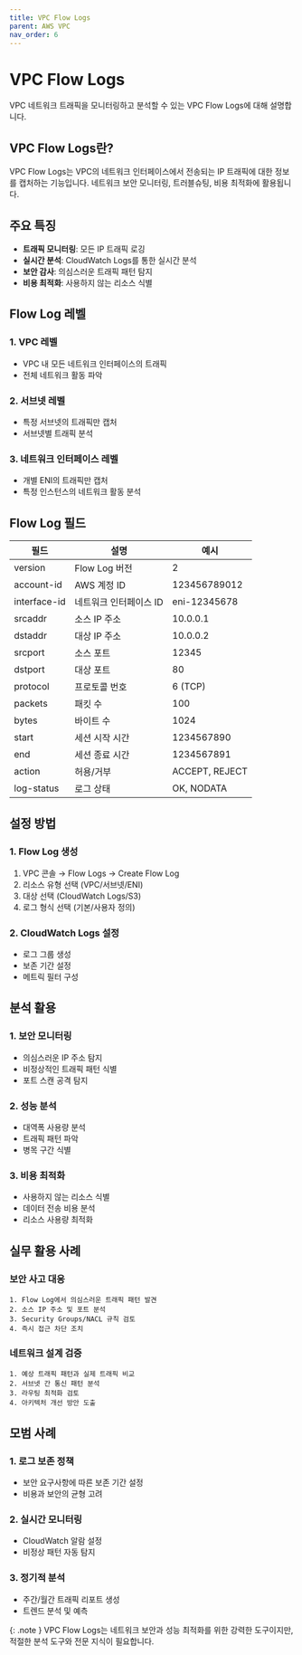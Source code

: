 ```yaml
---
title: VPC Flow Logs
parent: AWS VPC
nav_order: 6
---
```


# VPC Flow Logs

VPC 네트워크 트래픽을 모니터링하고 분석할 수 있는 VPC Flow Logs에 대해 설명합니다.

## VPC Flow Logs란?

VPC Flow Logs는 VPC의 네트워크 인터페이스에서 전송되는 IP 트래픽에 대한 정보를 캡처하는 기능입니다. 네트워크 보안 모니터링, 트러블슈팅, 비용 최적화에 활용됩니다.

## 주요 특징

- **트래픽 모니터링**: 모든 IP 트래픽 로깅
- **실시간 분석**: CloudWatch Logs를 통한 실시간 분석
- **보안 감사**: 의심스러운 트래픽 패턴 탐지
- **비용 최적화**: 사용하지 않는 리소스 식별

## Flow Log 레벨

### 1. VPC 레벨
- VPC 내 모든 네트워크 인터페이스의 트래픽
- 전체 네트워크 활동 파악

### 2. 서브넷 레벨
- 특정 서브넷의 트래픽만 캡처
- 서브넷별 트래픽 분석

### 3. 네트워크 인터페이스 레벨
- 개별 ENI의 트래픽만 캡처
- 특정 인스턴스의 네트워크 활동 분석

## Flow Log 필드

| 필드 | 설명 | 예시 |
|------|------|------|
| version | Flow Log 버전 | 2 |
| account-id | AWS 계정 ID | 123456789012 |
| interface-id | 네트워크 인터페이스 ID | eni-12345678 |
| srcaddr | 소스 IP 주소 | 10.0.0.1 |
| dstaddr | 대상 IP 주소 | 10.0.0.2 |
| srcport | 소스 포트 | 12345 |
| dstport | 대상 포트 | 80 |
| protocol | 프로토콜 번호 | 6 (TCP) |
| packets | 패킷 수 | 100 |
| bytes | 바이트 수 | 1024 |
| start | 세션 시작 시간 | 1234567890 |
| end | 세션 종료 시간 | 1234567891 |
| action | 허용/거부 | ACCEPT, REJECT |
| log-status | 로그 상태 | OK, NODATA |

## 설정 방법

### 1. Flow Log 생성
1. VPC 콘솔 → Flow Logs → Create Flow Log
2. 리소스 유형 선택 (VPC/서브넷/ENI)
3. 대상 선택 (CloudWatch Logs/S3)
4. 로그 형식 선택 (기본/사용자 정의)

### 2. CloudWatch Logs 설정
- 로그 그룹 생성
- 보존 기간 설정
- 메트릭 필터 구성

## 분석 활용

### 1. 보안 모니터링
- 의심스러운 IP 주소 탐지
- 비정상적인 트래픽 패턴 식별
- 포트 스캔 공격 탐지

### 2. 성능 분석
- 대역폭 사용량 분석
- 트래픽 패턴 파악
- 병목 구간 식별

### 3. 비용 최적화
- 사용하지 않는 리소스 식별
- 데이터 전송 비용 분석
- 리소스 사용량 최적화

## 실무 활용 사례

### 보안 사고 대응
```
1. Flow Log에서 의심스러운 트래픽 패턴 발견
2. 소스 IP 주소 및 포트 분석
3. Security Groups/NACL 규칙 검토
4. 즉시 접근 차단 조치
```

### 네트워크 설계 검증
```
1. 예상 트래픽 패턴과 실제 트래픽 비교
2. 서브넷 간 통신 패턴 분석
3. 라우팅 최적화 검토
4. 아키텍처 개선 방안 도출
```

## 모범 사례

### 1. 로그 보존 정책
- 보안 요구사항에 따른 보존 기간 설정
- 비용과 보안의 균형 고려

### 2. 실시간 모니터링
- CloudWatch 알람 설정
- 비정상 패턴 자동 탐지

### 3. 정기적 분석
- 주간/월간 트래픽 리포트 생성
- 트렌드 분석 및 예측

{: .note }
VPC Flow Logs는 네트워크 보안과 성능 최적화를 위한 강력한 도구이지만, 적절한 분석 도구와 전문 지식이 필요합니다. 